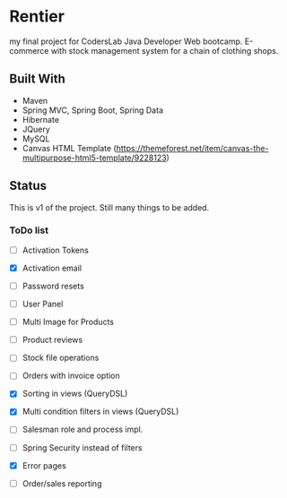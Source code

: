 # Rentier

my final project for CodersLab Java Developer Web bootcamp. 
E-commerce with stock management system for a chain of 
clothing shops.

## Built With

* Maven
* Spring MVC, Spring Boot, Spring Data
* Hibernate
* JQuery
* MySQL
* Canvas HTML Template (https://themeforest.net/item/canvas-the-multipurpose-html5-template/9228123)

## Status

This is v1 of the project. Still many things to be added.

### ToDo list

- [ ] Activation Tokens
- [x] Activation email
- [ ] Password resets
- [ ] User Panel
- [ ] Multi Image for Products
- [ ] Product reviews
- [ ] Stock file operations
- [ ] Orders with invoice option
- [x] Sorting in views (QueryDSL)
- [x] Multi condition filters in views (QueryDSL)
- [ ] Salesman role and process impl.
- [ ] Spring Security instead of filters
- [x] Error pages
- [ ] Order/sales reporting




